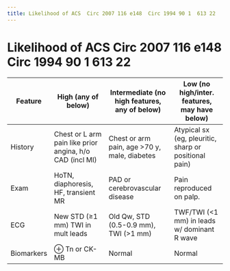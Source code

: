 ```yaml
---
title: Likelihood of ACS  Circ 2007 116 e148  Circ 1994 90 1  613 22
---
```


# Likelihood of ACS Circ 2007 116 e148 Circ 1994 90 1 613 22

| Feature    | High (any of below)                                      | Intermediate (no high features, any of below) | Low (no high/inter. features, may have below)         |
| ---------- | -------------------------------------------------------- | --------------------------------------------- | ----------------------------------------------------- |
| History    | Chest or L arm pain like prior angina, h/o CAD (incl MI) | Chest or arm pain, age >70 y, male, diabetes  | Atypical sx (eg, pleuritic, sharp or positional pain) |
| Exam       | HoTN, diaphoresis, HF, transient MR                      | PAD or cerebrovascular disease                | Pain reproduced on palp.                              |
| ECG        | New STD (≥1 mm) TWI in mult leads                        | Old Qw, STD (0.5-0.9 mm), TWI (>1 mm)         | TWF/TWI (<1 mm) in leads w/ dominant R wave           |
| Biomarkers | ⊕ Tn or CK-MB                                            | Normal                                        | Normal                                                |
